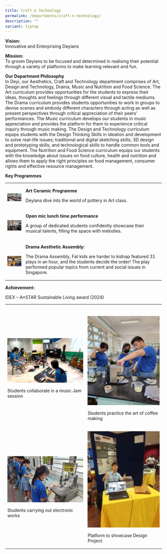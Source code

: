```yaml
---
title: Craft & Technology
permalink: /departments/craft-n-technology/
description: ""
variant: tiptap
---
```

<p><strong>Vision:</strong> 
<br>Innovative and Enterprising Deyians</p>
<p><strong>Mission:</strong> 
<br>To groom Deyians to be focused and determined in realising their potential
through a variety of platforms to make learning relevant and fun.</p>
<p><strong>Our Department Philosophy</strong> 
<br>In Deyi, our Aesthetics, Craft and Technology department comprises of
Art, Design and Technology, Drama, Music and Nutrition and Food Science.
The Art curriculum provides opportunities for the students to express their
ideas, thoughts and feelings through different visual and tactile mediums.
The Drama curriculum provides students opportunities to work in groups
to devise scenes and embody different characters through acting as well
as present perspectives through critical appreciation of their peers’ performances.
The Music curriculum develops our students in music appreciation and provides
the platform for them to experience critical inquiry through music making.
The Design and Technology curriculum equips students with the Design Thinking
Skills in ideation and development to solve real-life issues; traditional
and digital sketching skills; 3D design and prototyping skills; and technological
skills to handle common tools and equipment. The Nutrition and Food Science
curriculum equips our students with the knowledge about issues on food
culture, health and nutrition and allows them to apply the right principles
on food management, consumer rights and effective resource management.</p>
<p><strong>Key Programmes</strong> 
<br>
</p>
<table>
<tbody>
<tr>
<td rowspan="1" colspan="1">
<p></p>
<div class="isomer-image-wrapper">
<img style="width: 100%" height="auto" width="100%" alt="" src="/images/Departments/Craft and Tech/2024_CT_1.jpg">
</div>
</td>
<td rowspan="1" colspan="1">
<p><strong>Art Ceramic Programme</strong>
</p>
<p>Deyians dive into the world of pottery in Art class.</p>
</td>
</tr>
<tr>
<td rowspan="1" colspan="1">
<p></p>
<div class="isomer-image-wrapper">
<img style="width: 100%" height="auto" width="100%" alt="" src="/images/Departments/Craft and Tech/2024_CT_2.jpg">
</div>
</td>
<td rowspan="1" colspan="1">
<p><strong>Open mic lunch time performance</strong>
</p>
<p>A group of dedicated students confidently showcase their musical talents,
filling the space with melodies.</p>
</td>
</tr>
<tr>
<td rowspan="1" colspan="1">
<p></p>
<div class="isomer-image-wrapper">
<img style="width: 100%" height="auto" width="100%" alt="" src="/images/Departments/Craft and Tech/2024_CT_3.jpg">
</div>
</td>
<td rowspan="1" colspan="1">
<p><strong>Drama Aesthetic Assembly:</strong>
</p>
<p>The Drama Assembly, Fat kids are harder to kidnap featured 31 plays in
an hour, and the students decide the order! The play performed popular
topics from current and social issues in Singapore.</p>
</td>
</tr>
</tbody>
</table>
<p><strong>Achievement:</strong>
</p>
<p>IDEX – A*STAR Sustainable Living award (2024)</p>
<table>
<tbody>
<tr>
<th rowspan="1" colspan="1">
<p></p>
</th>
<th rowspan="1" colspan="1">
<p></p>
</th>
</tr>
<tr>
<td rowspan="1" colspan="1">
<p></p>
<div class="isomer-image-wrapper">
<img style="width: 100%" height="auto" width="100%" alt="" src="/images/Departments/Craft and Tech/2024_CT_4.jpg">
</div>
<p>Students collaborate in a music Jam session</p>
</td>
<td rowspan="1" colspan="1">
<p></p>
<div class="isomer-image-wrapper">
<img style="width: 100%" height="auto" width="100%" alt="" src="/images/Departments/Craft and Tech/2024_CT_5.jpg">
</div>
<p>Students practice the art of coffee making</p>
</td>
</tr>
<tr>
<td rowspan="1" colspan="1">
<p></p>
<div class="isomer-image-wrapper">
<img style="width: 100%" height="auto" width="100%" alt="" src="/images/Departments/Craft and Tech/2024_CT_6.jpg">
</div>
<p>Students carrying out electronic works</p>
</td>
<td rowspan="1" colspan="1">
<p></p>
<div class="isomer-image-wrapper">
<img style="width: 100%" height="auto" width="100%" alt="" src="/images/Departments/Craft and Tech/2024_CT_7.jpg">
</div>
<p>Platform to showcase Design Project</p>
</td>
</tr>
</tbody>
</table>
<p></p>
<p></p>